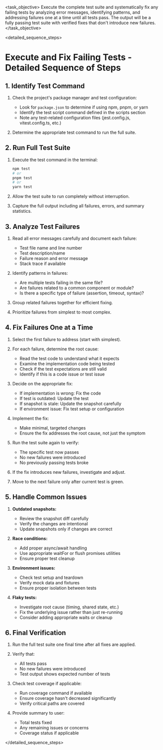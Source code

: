 <task name="Execute and Fix Failing Tests">

<task_objective>
Execute the complete test suite and systematically fix any failing tests by analyzing error messages, identifying patterns, and addressing failures one at a time until all tests pass. The output will be a fully passing test suite with verified fixes that don't introduce new failures.
</task_objective>

<detailed_sequence_steps>
# Execute and Fix Failing Tests - Detailed Sequence of Steps

## 1. Identify Test Command

1. Check the project's package manager and test configuration:
   - Look for `package.json` to determine if using npm, pnpm, or yarn
   - Identify the test script command defined in the scripts section
   - Note any test-related configuration files (jest.config.js, vitest.config.ts, etc.)

2. Determine the appropriate test command to run the full suite.

## 2. Run Full Test Suite

1. Execute the test command in the terminal:
   ```bash
   npm test
   # or
   pnpm test
   # or
   yarn test
   ```

2. Allow the test suite to run completely without interruption.

3. Capture the full output including all failures, errors, and summary statistics.

## 3. Analyze Test Failures

1. Read all error messages carefully and document each failure:
   - Test file name and line number
   - Test description/name
   - Failure reason and error message
   - Stack trace if available

2. Identify patterns in failures:
   - Are multiple tests failing in the same file?
   - Are failures related to a common component or module?
   - Is there a specific type of failure (assertion, timeout, syntax)?

3. Group related failures together for efficient fixing.

4. Prioritize failures from simplest to most complex.

## 4. Fix Failures One at a Time

1. Select the first failure to address (start with simplest).

2. For each failure, determine the root cause:
   - Read the test code to understand what it expects
   - Examine the implementation code being tested
   - Check if the test expectations are still valid
   - Identify if this is a code issue or test issue

3. Decide on the appropriate fix:
   - If implementation is wrong: Fix the code
   - If test is outdated: Update the test
   - If snapshot is stale: Update the snapshot carefully
   - If environment issue: Fix test setup or configuration

4. Implement the fix:
   - Make minimal, targeted changes
   - Ensure the fix addresses the root cause, not just the symptom

5. Run the test suite again to verify:
   - The specific test now passes
   - No new failures were introduced
   - No previously passing tests broke

6. If the fix introduces new failures, investigate and adjust.

7. Move to the next failure only after current test is green.

## 5. Handle Common Issues

1. **Outdated snapshots:**
   - Review the snapshot diff carefully
   - Verify the changes are intentional
   - Update snapshots only if changes are correct

2. **Race conditions:**
   - Add proper async/await handling
   - Use appropriate waitFor or flush promises utilities
   - Ensure proper test cleanup

3. **Environment issues:**
   - Check test setup and teardown
   - Verify mock data and fixtures
   - Ensure proper isolation between tests

4. **Flaky tests:**
   - Investigate root cause (timing, shared state, etc.)
   - Fix the underlying issue rather than just re-running
   - Consider adding appropriate waits or cleanup

## 6. Final Verification

1. Run the full test suite one final time after all fixes are applied.

2. Verify that:
   - All tests pass
   - No new failures were introduced
   - Test output shows expected number of tests

3. Check test coverage if applicable:
   - Run coverage command if available
   - Ensure coverage hasn't decreased significantly
   - Verify critical paths are covered

4. Provide summary to user:
   - Total tests fixed
   - Any remaining issues or concerns
   - Coverage status if applicable

</detailed_sequence_steps>

</task>
